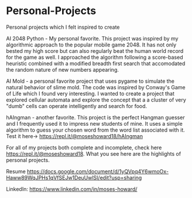 # Personal-Projects
Personal projects which I felt inspired to create

AI 2048 Python - My personal favorite. This project was inspired by my algorithmic approach to the popular mobile game 2048. It has not only bested my high score but can also regularly beat the human world record for the game as well. I approached the algorithm following a score-based heuristic combined with a modified breadth first search that accomodated the random nature of new numbers appearing.

AI Mold - a personal favorite project that uses pygame to simulate the natural behavior of slime mold. The code was inspired by Conway's Game of Life which I found very interesting. I wanted to create a project that explored cellular automata and explore the concept that a  a cluster of very "dumb" cells can operate intelligently and search for food.

hAIngman - another favorite. This project is the perfect Hangman guesser and I frequently used it to impress new students of mine. It uses a simple algorithm to guess your chosen word from the word list associated with it. Test it here-> https://repl.it/@moseshoward18/hAIngman

For all of my projects both complete and incomplete, check here https://repl.it/@moseshoward18. What you see here are the highlights of personal projects.

Resume https://docs.google.com/document/d/1yQVpq4Y6wmoOx-Haww89WqJPHs1qVfSEJw1DeuUwlSI/edit?usp=sharing

LinkedIn: https://www.linkedin.com/in/moses-howard/
